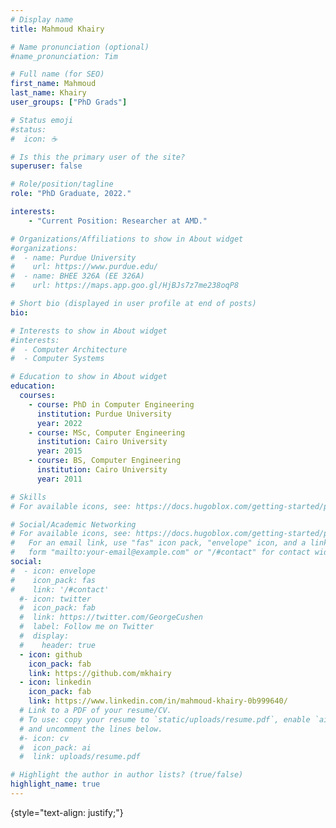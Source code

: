 ```yaml
---
# Display name
title: Mahmoud Khairy

# Name pronunciation (optional)
#name_pronunciation: Tim

# Full name (for SEO)
first_name: Mahmoud
last_name: Khairy
user_groups: ["PhD Grads"]

# Status emoji
#status:
#  icon: ☕️

# Is this the primary user of the site?
superuser: false

# Role/position/tagline
role: "PhD Graduate, 2022."

interests:
    - "Current Position: Researcher at AMD."

# Organizations/Affiliations to show in About widget
#organizations:
#  - name: Purdue University
#    url: https://www.purdue.edu/
#  - name: BHEE 326A (EE 326A)
#    url: https://maps.app.goo.gl/HjBJs7z7me238oqP8

# Short bio (displayed in user profile at end of posts)
bio: 

# Interests to show in About widget
#interests:
#  - Computer Architecture
#  - Computer Systems

# Education to show in About widget
education:
  courses:
    - course: PhD in Computer Engineering
      institution: Purdue University
      year: 2022
    - course: MSc, Computer Engineering
      institution: Cairo University
      year: 2015
    - course: BS, Computer Engineering
      institution: Cairo University
      year: 2011

# Skills
# For available icons, see: https://docs.hugoblox.com/getting-started/page-builder/#icons

# Social/Academic Networking
# For available icons, see: https://docs.hugoblox.com/getting-started/page-builder/#icons
#   For an email link, use "fas" icon pack, "envelope" icon, and a link in the
#   form "mailto:your-email@example.com" or "/#contact" for contact widget.
social:
#  - icon: envelope
#    icon_pack: fas
#    link: '/#contact'
  #- icon: twitter
  #  icon_pack: fab
  #  link: https://twitter.com/GeorgeCushen
  #  label: Follow me on Twitter
  #  display:
  #    header: true
  - icon: github
    icon_pack: fab
    link: https://github.com/mkhairy
  - icon: linkedin
    icon_pack: fab
    link: https://www.linkedin.com/in/mahmoud-khairy-0b999640/
  # Link to a PDF of your resume/CV.
  # To use: copy your resume to `static/uploads/resume.pdf`, enable `ai` icons in `params.yaml`,
  # and uncomment the lines below.
  #- icon: cv
  #  icon_pack: ai
  #  link: uploads/resume.pdf

# Highlight the author in author lists? (true/false)
highlight_name: true
---
```


{style="text-align: justify;"}
